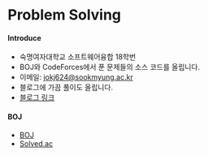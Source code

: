 Problem Solving
=============
#### Introduce   
- 숙명여자대학교 소프트웨어융합 18학번
- BOJ와 CodeForces에서 푼 문제들의 소스 코드를 올립니다.
- 이메일: <jokj624@sookmyung.ac.kr>
- 블로그에 가끔 풀이도 올립니다. 
- [블로그 링크](https://iot624.tistory.com/category/%ED%94%84%EB%A1%9C%EA%B7%B8%EB%9E%98%EB%B0%8D/PS)   
#### BOJ 
- [BOJ](https://acmicpc.net "boj link")
- [Solved.ac](https://solved.ac/profile/jokj624 "solve")
